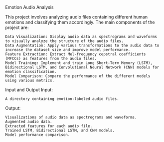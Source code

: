 Emotion Audio Analysis

This project involves analyzing audio files containing different human emotions and classifying them accordingly. The main components of the project are:

    Data Visualization: Display audio data as spectrograms and waveforms to visually analyze the structure of the audio files.
    Data Augmentation: Apply various transformations to the audio data to increase the dataset size and improve model performance.
    Feature Extraction: Extract Mel-frequency cepstral coefficients (MFCCs) as features from the audio files.
    Model Training: Implement and train Long Short-Term Memory (LSTM), Bidirectional LSTM, and Convolutional Neural Network (CNN) models for emotion classification.
    Model Comparison: Compare the performance of the different models using various metrics.

Input and Output
Input:

    A directory containing emotion-labeled audio files.

Output:

    Visualizations of audio data as spectrograms and waveforms.
    Augmented audio data.
    Extracted features for each audio file.
    Trained LSTM, Bidirectional LSTM, and CNN models.
    Model performance comparison.
